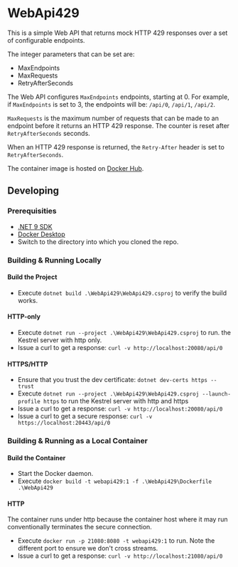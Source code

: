 # WebApi429

This is a simple Web API that returns mock HTTP 429 responses over a set of configurable endpoints.

The integer parameters that can be set are:

- MaxEndpoints
- MaxRequests
- RetryAfterSeconds

The Web API configures `MaxEndpoints` endpoints, starting at 0. For example, if `MaxEndpoints` is set to 3, the endpoints will be: `/api/0`, `/api/1`, `/api/2`.

`MaxRequests` is the maximum number of requests that can be made to an endpoint before it returns an HTTP 429 response. The counter is reset after `RetryAfterSeconds` seconds.

When an HTTP 429 response is returned, the `Retry-After` header is set to `RetryAfterSeconds`.

The container image is hosted on [Docker Hub](https://hub.docker.com/r/simonkurtzmsft/webapi429).

## Developing

### Prerequisities

- [.NET 9 SDK](https://dotnet.microsoft.com/download)
- [Docker Desktop](https://www.docker.com/products/docker-desktop)
- Switch to the directory into which you cloned the repo.

### Building & Running Locally

#### Build the Project

- Execute `dotnet build .\WebApi429\WebApi429.csproj` to verify the build works.

#### HTTP-only

- Execute `dotnet run --project .\WebApi429\WebApi429.csproj` to run. the Kestrel server with http only.
- Issue a curl to get a response: `curl -v http://localhost:20080/api/0`

#### HTTPS/HTTP

- Ensure that you trust the dev certificate: `dotnet dev-certs https --trust`
- Execute `dotnet run --project .\WebApi429\WebApi429.csproj --launch-profile https` to run the Kestrel server with http and https
- Issue a curl to get a response: `curl -v http://localhost:20080/api/0`
- Issue a curl to get a secure response: `curl -v https://localhost:20443/api/0`

### Building & Running as a Local Container

#### Build the Container

- Start the Docker daemon.
- Execute `docker build -t webapi429:1 -f .\WebApi429\Dockerfile .\WebApi429`

#### HTTP

The container runs under http because the container host where it may run conventionally terminates the secure connection.

- Execute `docker run -p 21080:8080 -t webapi429:1` to run. Note the different port to ensure we don't cross streams.
- Issue a curl to get a response: `curl -v http://localhost:21080/api/0`